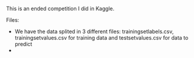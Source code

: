 This is an ended competition I did in Kaggle.

Files:
- We have the data splited in 3 different files: trainingsetlabels.csv, trainingsetvalues.csv for training data and testsetvalues.csv for data to predict
- 
